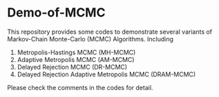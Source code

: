 # Demo-of-MCMC
This repository provides some codes to demonstrate several variants of Markov-Chain Monte-Carlo (MCMC) Algorithms. Including
1. Metropolis-Hastings MCMC (MH-MCMC)
2. Adaptive Metropolis MCMC (AM-MCMC)
3. Delayed Rejection MCMC (DR-MCMC)
4. Delayed Rejection Adaptive Metropolis MCMC (DRAM-MCMC)

Please check the comments in the codes for detail.
